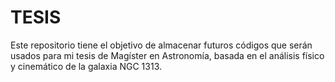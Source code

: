 # TESIS
Este repositorio tiene el objetivo de almacenar futuros códigos que serán usados para mi tesis de Magíster en Astronomía, basada en el análisis físico y cinemático de la galaxia NGC 1313.